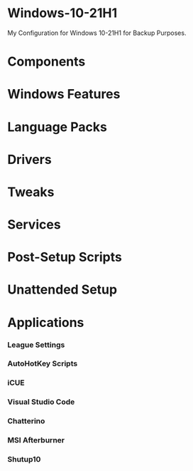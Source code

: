 # Windows-10-21H1
My Configuration for Windows 10-21H1 for Backup Purposes.

# Components

# Windows Features

# Language Packs

# Drivers

# Tweaks

# Services


# Post-Setup Scripts

# Unattended Setup

# Applications

### League Settings

### AutoHotKey Scripts

### iCUE

### Visual Studio Code

### Chatterino

### MSI Afterburner 

### Shutup10

